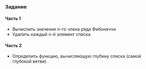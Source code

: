 ### Задание
#### Часть 1
- Вычислить значение n-го члена ряда Фибоначчи
- Удалить каждый n-й элемент списка
#### Часть 2
- Определить функцию, вычисляющую глубину списка (самой глубокой ветви).

